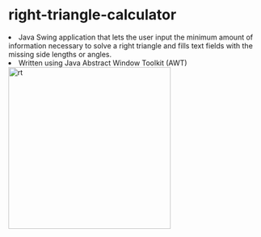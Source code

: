 # right-triangle-calculator

<li>Java Swing application that lets the user input the minimum amount of information necessary to solve a right triangle and fills text fields with the missing side lengths or angles.</li>

<li>Written using Java Abstract Window Toolkit (AWT)</li>

<img width="321" alt="rt" src="https://user-images.githubusercontent.com/68671581/178027322-b4d781bd-8853-4c46-b710-cea1ec8d0f80.png">
